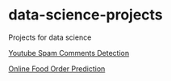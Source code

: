 # data-science-projects
Projects for data science

[Youtube Spam Comments Detection](https://www.kaggle.com/code/melisnurverir/spam-comments-detection)

[Online Food Order Prediction](https://www.kaggle.com/code/melisnurverir/online-food-order-prediction)
